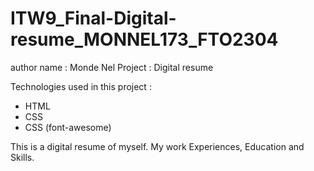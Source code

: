# ITW9_Final-Digital-resume_MONNEL173_FTO2304

author name : Monde Nel
Project : Digital resume

Technologies used in this project :
- HTML
- CSS
- CSS (font-awesome)

This is a digital resume of myself. My work Experiences, Education and Skills. 
